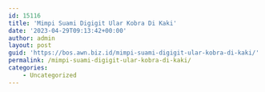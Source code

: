```yaml
---
id: 15116
title: 'Mimpi Suami Digigit Ular Kobra Di Kaki'
date: '2023-04-29T09:13:42+00:00'
author: admin
layout: post
guid: 'https://bos.awn.biz.id/mimpi-suami-digigit-ular-kobra-di-kaki/'
permalink: /mimpi-suami-digigit-ular-kobra-di-kaki/
categories:
    - Uncategorized
---
```


